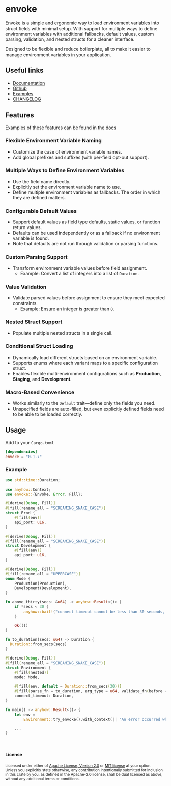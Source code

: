 # envoke

Envoke is a simple and ergonomic way to load environment variables into struct fields with minimal setup. With support for multiple ways to define environment variables with additional fallbacks, default values, custom parsing, validation, and nested structs for a cleaner interface.

Designed to be flexible and reduce boilerplate, all to make it easier to manage environment variables in your application.

## Useful links
- [Documentation](https://docs.rs/envoke)
- [Github](https://github.com/sbr075/envoke-rs)
- [Examples](https://github.com/sbr075/envoke-rs/blob/main/examples/)
- [CHANGELOG](https://github.com/sbr075/envoke-rs/blob/main/CHANGELOG.md)

## Features

Examples of these features can be found in the [docs](https://docs.rs/envoke)

### Flexible Environment Variable Naming  
- Customize the case of environment variable names.  
- Add global prefixes and suffixes (with per-field opt-out support).  

### Multiple Ways to Define Environment Variables  
- Use the field name directly.  
- Explicitly set the environment variable name to use.  
- Define multiple environment variables as fallbacks. The order in which they are defined matters.  

### Configurable Default Values  
- Support default values as field type defaults, static values, or function return values.  
- Defaults can be used independently or as a fallback if no environment variable is found.  
- Note that defaults are not run through validation or parsing functions.  

### Custom Parsing Support  
- Transform environment variable values before field assignment.  
  - Example: Convert a list of integers into a list of `Duration`.  

### Value Validation  
- Validate parsed values before assignment to ensure they meet expected constraints.  
  - Example: Ensure an integer is greater than `0`.  

### Nested Struct Support  
- Populate multiple nested structs in a single call.  

### Conditional Struct Loading  
- Dynamically load different structs based on an environment variable.  
- Supports enums where each variant maps to a specific configuration struct.  
- Enables flexible multi-environment configurations such as **Production**, **Staging**, and **Development**.  

### Macro-Based Convenience  
- Works similarly to the `Default` trait—define only the fields you need.  
- Unspecified fields are auto-filled, but even explicitly defined fields need to be able to be loaded correctly. 


## Usage
Add to your `Cargo.toml`

```toml
[dependencies]
envoke = "0.1.7"
```

### Example

```rust
use std::time::Duration;

use anyhow::Context;
use envoke::{Envoke, Error, Fill};

#[derive(Debug, Fill)]
#[fill(rename_all = "SCREAMING_SNAKE_CASE")]
struct Prod {
    #[fill(env)]
    api_port: u16,
}

#[derive(Debug, Fill)]
#[fill(rename_all = "SCREAMING_SNAKE_CASE")]
struct Development {
    #[fill(env)]
    api_port: u16,
}

#[derive(Debug, Fill)]
#[fill(rename_all = "UPPERCASE")]
enum Mode {
    Production(Production),
    Development(Development),
}

fn above_thirty(secs: &u64) -> anyhow::Result<()> {
    if *secs < 30 {
        anyhow::bail!("connect timeout cannot be less than 30 seconds, found {secs} second(s)")
    }

    Ok(())
}

fn to_duration(secs: u64) -> Duration {
  Duration::from_secs(secs)
}

#[derive(Debug, Fill)]
#[fill(rename_all = "SCREAMING_SNAKE_CASE")]
struct Environment {
    #[fill(nested)]
    mode: Mode,

    #[fill(env, default = Duration::from_secs(30))]
    #[fill(parse_fn = to_duration, arg_type = u64, validate_fn(before = above_thirty))]
    connect_timeout: Duration,
}

fn main() -> anyhow::Result<()> {
    let env =
        Environment::try_envoke().with_context(|| "An error occurred while loading environment");

    ...
}
```

</br>

#### License

<sup>
Licensed under either of <a href="LICENSE-APACHE">Apache License, Version
2.0</a> or <a href="LICENSE-MIT">MIT license</a> at your option.
</sup>

</br>

<sub>
Unless you explicitly state otherwise, any contribution intentionally submitted for inclusion in this crate by you, as defined in the Apache-2.0 license, shall be dual licensed as above, without any additional terms or conditions.
</sub>